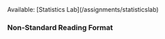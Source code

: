 <div class="alert alert-info">
Available: [Statistics Lab](/assignments/statisticslab)
</div>

### Non-Standard Reading Format

<app-content contentName="no_reading"></app-content>
